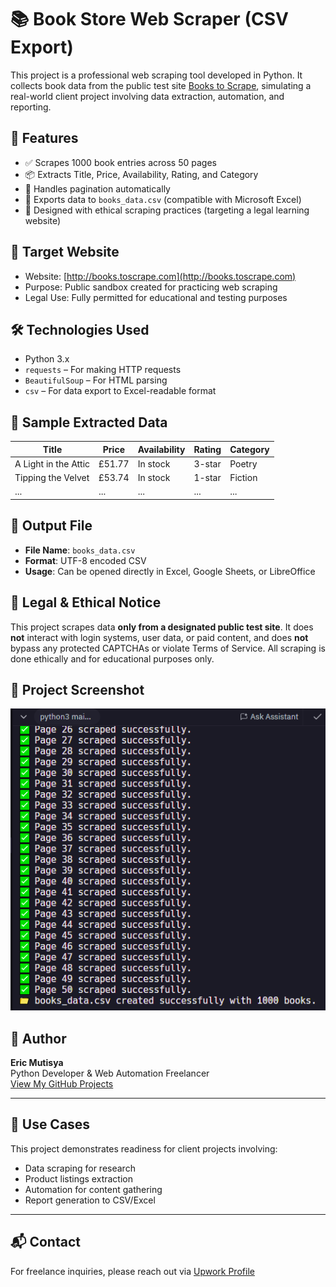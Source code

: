 # 📚 Book Store Web Scraper (CSV Export)

This project is a professional web scraping tool developed in Python. It collects book data from the public test site [Books to Scrape](http://books.toscrape.com), simulating a real-world client project involving data extraction, automation, and reporting.

## 🚀 Features

- ✅ Scrapes 1000 book entries across 50 pages
- 📦 Extracts Title, Price, Availability, Rating, and Category
- 🔄 Handles pagination automatically
- 📁 Exports data to `books_data.csv` (compatible with Microsoft Excel)
- 🧠 Designed with ethical scraping practices (targeting a legal learning website)

## 📌 Target Website

- Website: [http://books.toscrape.com](http://books.toscrape.com)
- Purpose: Public sandbox created for practicing web scraping
- Legal Use: Fully permitted for educational and testing purposes

## 🛠️ Technologies Used

- Python 3.x
- `requests` – For making HTTP requests
- `BeautifulSoup` – For HTML parsing
- `csv` – For data export to Excel-readable format

## 📄 Sample Extracted Data

| Title                           | Price  | Availability     | Rating  | Category  |
|--------------------------------|--------|------------------|---------|-----------|
| A Light in the Attic           | £51.77 | In stock         | 3-star  | Poetry    |
| Tipping the Velvet             | £53.74 | In stock         | 1-star  | Fiction   |
| ...                            | ...    | ...              | ...     | ...       |

## 📁 Output File

- **File Name**: `books_data.csv`
- **Format**: UTF-8 encoded CSV
- **Usage**: Can be opened directly in Excel, Google Sheets, or LibreOffice

## 🔐 Legal & Ethical Notice

This project scrapes data **only from a designated public test site**. It does **not** interact with login systems, user data, or paid content, and does **not** bypass any protected CAPTCHAs or violate Terms of Service. All scraping is done ethically and for educational purposes only.

## 📸 Project Screenshot

![Scraping console output showing success up to page 50 and CSV file creation](screenshot.png)

## 👤 Author

**Eric Mutisya**  
Python Developer & Web Automation Freelancer  
[View My GitHub Projects](https://github.com/Ek-Coder-Tech)

---

## 💼 Use Cases

This project demonstrates readiness for client projects involving:

- Data scraping for research
- Product listings extraction
- Automation for content gathering
- Report generation to CSV/Excel

---

## 📬 Contact

For freelance inquiries, please reach out via [Upwork Profile](https://www.upwork.com/freelancers/~012558bab6232e8e65)

